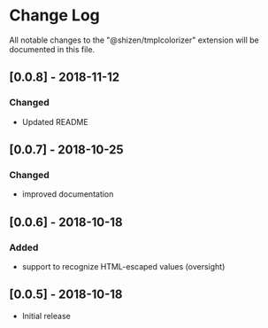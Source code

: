 # Change Log

All notable changes to the "@shizen/tmplcolorizer" extension will be documented in this file.

## [0.0.8] - 2018-11-12
### Changed

- Updated README

## [0.0.7] - 2018-10-25
### Changed

- improved documentation

## [0.0.6] - 2018-10-18
### Added

- support to recognize HTML-escaped values (oversight)

## [0.0.5] - 2018-10-18

- Initial release